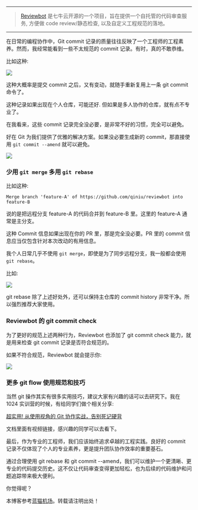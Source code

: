 


---



> [Reviewbot](https://github.com) 是七牛云开源的一个项目，旨在提供一个自托管的代码审查服务, 方便做 code review/静态检查, 以及自定义工程规范的落地。




---


在日常的编程协作中，Git commit 记录的质量往往反映了一个工程师的工程素养。然而，我经常能看到一些不太规范的 commit 记录。有时，真的不敢恭维。


比如这种:


![](https://img2024.cnblogs.com/blog/293394/202411/293394-20241118101902335-1403641852.png)


这种大概率是提交 commit 之后，又有变动，就随手重新复用上一条 git commit 命令了。


这种记录如果出现在个人仓库，可能还好. 但如果是多人协作的仓库，就有点不专业了。


在我看来，这些 commit 记录完全没必要，是非常不好的习惯，完全可以避免。


好在 Git 为我们提供了优雅的解决方案。如果没必要生成新的 commit，那直接使用 `git commit --amend` 就可以避免。


![](https://img2024.cnblogs.com/blog/293394/202411/293394-20241118101917448-2072115443.gif)


### 少用 `git merge` 多用 `git rebase`


比如这种:



```
Merge branch 'feature-A' of https://github.com/qiniu/reviewbot into feature-B

```

说的是把远程分支 feature\-A 的代码合并到 feature\-B 里。这里的 feature\-A 通常是主分支。


这种 Commit 信息如果出现在你的 PR 里，那是完全没必要。PR 里的 commit 信息应当仅包含针对本次改动的有用信息。


我个人日常几乎不使用 `git merge`，即使是为了同步远程分支，我一般都会使用 `git rebase`。


比如:


![](https://img2024.cnblogs.com/blog/293394/202411/293394-20241118101928970-900336013.gif)


git rebase 除了上述好处外，还可以保持主仓库的 commit history 非常干净。所以强烈推荐大家使用。


### Reviewbot 的 git commit check


为了更好的规范上述两种行为，Reviewbot 也添加了 git commit check 能力，就是用来检查 git commit 记录是否符合规范的。


如果不符合规范，Reviewbot 就会提示你:


![](https://img2024.cnblogs.com/blog/293394/202411/293394-20241118101938220-853644173.png)


### 更多 git flow 使用规范和技巧


当然 git 操作其实有很多实用技巧，建议大家有兴趣的话可以去研究下。我在 1024 实训营的时候，有给同学们做个相关分享:


[超实用! 从使用视角的 Git 协作实战，告别死记硬背](https://github.com)


文档里面有视频链接，感兴趣的同学可以去看下。


最后，作为专业的工程师，我们应该始终追求卓越的工程实践。良好的 commit 记录不仅体现了个人的专业素养，更是提升团队协作效率的重要基石。


通过合理使用 git rebase 和 git commit \-\-amend，我们可以维护一个更清晰、更专业的代码提交历史。这不仅让代码审查变得更加轻松，也为后续的代码维护和问题追踪带来极大便利。


你觉得呢？


 本博客参考[蓝猫机场](https://fenfang.org)。转载请注明出处！
